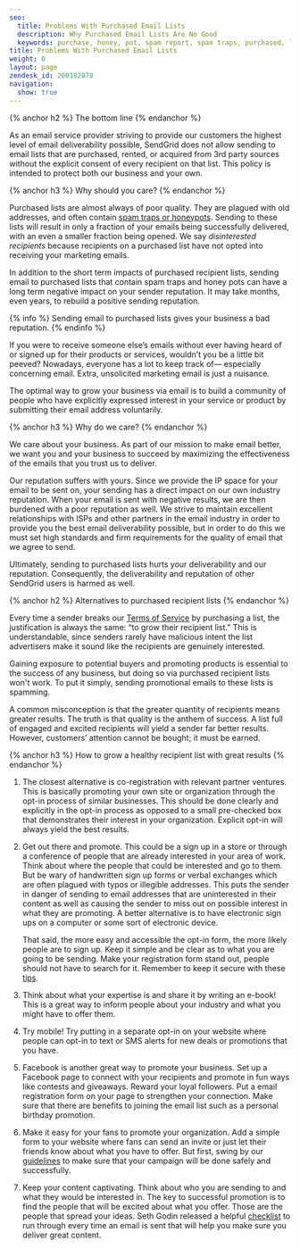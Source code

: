 ```yaml
---
seo:
  title: Problems With Purchased Email Lists
  description: Why Purchased Email Lists Are No Good
  keywords: purchase, honey, pot, spam report, spam traps, purchased, lists
title: Problems With Purchased Email Lists
weight: 0
layout: page
zendesk_id: 200182878
navigation:
  show: true
---
```


{% anchor h2 %}
The bottom line
{% endanchor %}

As an email service provider striving to provide our customers the highest level of email deliverability possible, SendGrid does not allow sending to email lists that are purchased, rented, or acquired from 3rd party sources without the explicit consent of every recipient on that list. This policy is intended to protect both our business and your own.

{% anchor h3 %}
Why should you care?
{% endanchor %}

Purchased lists are almost always of poor quality. They are plagued with old addresses, and often contain [spam traps or honeypots]({{root_url}}/Classroom/Deliver/Undeliverable_Email/spam_trapped.html). Sending to these lists will result in only a fraction of your emails being successfully delivered, with an even a smaller fraction being opened. We say _disinterested recipients_ because recipients on a purchased list have not opted into receiving your marketing emails.

In addition to the short term impacts of purchased recipient lists, sending email to purchased lists that contain spam traps and honey pots can have a long term negative impact on your sender reputation. It may take months, even years, to rebuild a positive sending reputation.

{% info %}
Sending email to purchased lists gives your business a bad reputation.
{% endinfo %}

If you were to receive someone else’s emails without ever having heard of or signed up for their products or services, wouldn’t you be a little bit peeved? Nowadays, everyone has a lot to keep track of— especially concerning email. Extra, unsolicited marketing email is just a nuisance.

The optimal way to grow your business via email is to build a community of people who have explicitly expressed interest in your service or product by submitting their email address voluntarily.

{% anchor h3 %}
Why do we care?
{% endanchor %}

We care about your business. As part of our mission to make email better, we want you and your business to succeed by maximizing the effectiveness of the emails that you trust us to deliver.

Our reputation suffers with yours. Since we provide the IP space for your email to be sent on, your sending has a direct impact on our own industry reputation. When your email is sent with negative results, we are then burdened with a poor reputation as well. We strive to maintain excellent relationships with ISPs and other partners in the email industry in order to provide you the best email deliverability possible, but in order to do this we must set high standards and firm requirements for the quality of email that we agree to send.

Ultimately, sending to purchased lists hurts your deliverability and our reputation. Consequently, the deliverability and reputation of other SendGrid users is harmed as well.

{% anchor h2 %}
Alternatives to purchased recipient lists
{% endanchor %}

Every time a sender breaks our [Terms of Service](https://sendgrid.com/email_policy.html) by purchasing a list, the justification is always the same: “to grow their recipient list.” This is understandable, since senders rarely have malicious intent the list advertisers make it sound like the recipients are genuinely interested.

Gaining exposure to potential buyers and promoting products is essential to the success of any business, but doing so via purchased recipient lists won't work. To put it simply, sending promotional emails to these lists is spamming.

A common misconception is that the greater quantity of recipients means greater results. The truth is that quality is the anthem of success. A list full of engaged and excited recipients will yield a sender far better results. However, customers’ attention cannot be bought; it must be earned.

{% anchor h3 %}
How to grow a healthy recipient list with great results
{% endanchor %}

1. The closest alternative is co-registration with relevant partner ventures. This is basically promoting your own site or organization through the opt-in process of similar businesses. This should be done clearly and explicitly in the opt-in process as opposed to a small pre-checked box that demonstrates their interest in your organization. Explicit opt-in will always yield the best results.

2. Get out there and promote. This could be a sign up in a store or through a conference of people that are already interested in your area of work. Think about where the people that could be interested and go to them. But be wary of handwritten sign up forms or verbal exchanges which are often plagued with typos or illegible addresses. This puts the sender in danger of sending to email addresses that are uninterested in their content as well as causing the sender to miss out on possible interest in what they are promoting. A better alternative is to have electronic sign ups on a computer or some sort of electronic device.

    That said, the more easy and accessible the opt-in form, the more likely people are to sign up. Keep it simple and be clear as to what you are going to be sending. Make your registration form stand out, people should not have to search for it. Remember to keep it secure with these [tips]({{root_url}}/Classroom/Basics/Security/keeping_your_registration_form_secure.html).

3. Think about what your expertise is and share it by writing an e-book! This is a great way to inform people about your industry and what you might have to offer them.

4. Try mobile! Try putting in a separate opt-in on your website where people can opt-in to text or SMS alerts for new deals or promotions that you have.

5. Facebook is another great way to promote your business. Set up a Facebook page to connect with your recipients and promote in fun ways like contests and giveaways. Reward your loyal followers. Put a email registration form on your page to strengthen your connection. Make sure that there are benefits to joining the email list such as a personal birthday promotion.

6. Make it easy for your fans to promote your organization. Add a simple form to your website where fans can send an invite or just let their friends know about what you have to offer. But first, swing by our [guidelines]({{root_url}}/Classroom/Deliver/Address_Lists/peer_initiated_email_invitation_requirements.html) to make sure that your campaign will be done safely and successfully.

7. Keep your content captivating. Think about who you are sending to and what they would be interested in. The key to successful promotion is to find the people that will be excited about what you offer. Those are the people that spread your ideas. Seth Godin released a helpful [checklist](http://sethgodin.typepad.com/seths_blog/2008/06/email-checklist.html) to run through every time an email is sent that will help you make sure you deliver great content.
